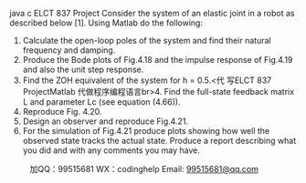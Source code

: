 java c
ELCT 837
Project
Consider the system of an elastic joint in a robot as described below [1]. Using Matlab do the following:
1. Calculate the open-loop poles of the system and find their natural frequency and damping.
2. Produce the Bode plots of Fig.4.18 and the impulse response of Fig.4.19 and also the unit step response.
3. Find the ZOH equivalent of the system for h = 0.5.<代 写ELCT 837 ProjectMatlab
代做程序编程语言br>4. Find the full-state feedback matrix L and parameter Lc (see equation (4.66)).
5. Reproduce Fig. 4.20.
6. Design an observer and reproduce Fig.4.21.
7. For the simulation of Fig.4.21 produce plots showing how well the observed state tracks the actual state.
Produce a report describing what you did and with any comments you may have.

         
加QQ：99515681  WX：codinghelp  Email: 99515681@qq.com
